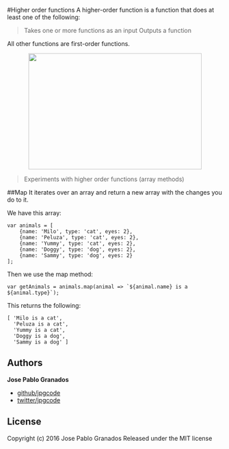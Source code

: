 #Higher order functions
A higher-order function is a function that does at least one of the following:

> Takes one or more functions as an input
> Outputs a function

All other functions are first-order functions.


<p align="center">
    <img height="271" width="405" src="https://raw.githubusercontent.com/jpgcode/respondTo/master/demo/intro.jpg">
</p>

> Experiments with higher order functions (array methods)

##Map
It iterates over an array and return a new array with the changes you do to it.

We have this array:
```
var animals = [
	{name: 'Milo', type: 'cat', eyes: 2},
	{name: 'Peluza', type: 'cat', eyes: 2},
	{name: 'Yummy', type: 'cat', eyes: 2},
	{name: 'Doggy', type: 'dog', eyes: 2},
	{name: 'Sammy', type: 'dog', eyes: 2}
];
```

Then we use the map method:
```
var getAnimals = animals.map(animal => `${animal.name} is a ${animal.type}`);
```

This returns the following:
```
[ 'Milo is a cat',
  'Peluza is a cat',
  'Yummy is a cat',
  'Doggy is a dog',
  'Sammy is a dog' ]
```

## Authors

**Jose Pablo Granados**
 
+ [github/jpgcode](https://github.com/jpgcode)
+ [twitter/jpgcode](http://twitter.com/jpgcode) 

## License

Copyright (c) 2016 Jose Pablo Granados
Released under the MIT license
